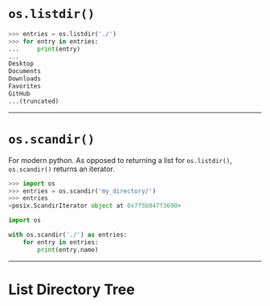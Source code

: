 
# `os.listdir()`

```python ln:False
>>> entries = os.listdir('./')
>>> for entry in entries:
...     print(entry)
...
Desktop
Documents
Downloads
Favorites
GitHub
...(truncated)
```

---
# `os.scandir()`

For modern python.
As opposed to returning a list for `os.listdir()`, `os.scandir()` returns an iterator.

```python ln:False
>>> import os
>>> entries = os.scandir('my_directory/')
>>> entries
<posix.ScandirIterator object at 0x7f5b047f3690>
```

```python
import os

with os.scandir('./') as entries:
    for entry in entries:
        print(entry.name)
```

---

# List Directory Tree
